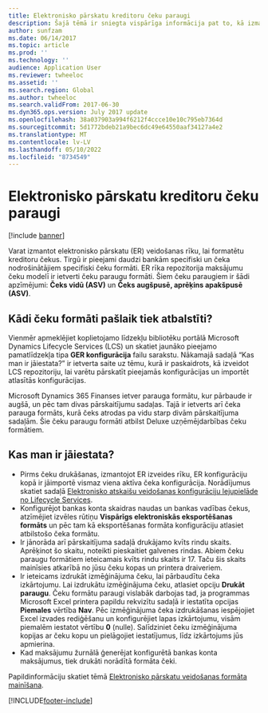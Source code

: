 ```yaml
---
title: Elektronisko pārskatu kreditoru čeku paraugi
description: Šajā tēmā ir sniegta vispārīga informācija pat to, kā izmantot elektronisko pārskatu čeku paraugu formātus.
author: sunfzam
ms.date: 06/14/2017
ms.topic: article
ms.prod: ''
ms.technology: ''
audience: Application User
ms.reviewer: twheeloc
ms.assetid: ''
ms.search.region: Global
ms.author: twheeloc
ms.search.validFrom: 2017-06-30
ms.dyn365.ops.version: July 2017 update
ms.openlocfilehash: 38a037903a994f6212f4ccce10e10c795eb7364d
ms.sourcegitcommit: 5d1772bdeb21a9bec6dc49e64550aaf34127a4e2
ms.translationtype: MT
ms.contentlocale: lv-LV
ms.lasthandoff: 05/10/2022
ms.locfileid: "8734549"
---
```

# <a name="electronic-reporting-sample-vendor-checks"></a>Elektronisko pārskatu kreditoru čeku paraugi

[!include [banner](../includes/banner.md)]

Varat izmantot elektronisko pārskatu (ER) veidošanas rīku, lai formatētu kreditoru čekus. Tirgū ir pieejami daudzi bankām specifiski un čeka nodrošinātājiem specifiski čeku formāti. ER rīka repozitorija maksājumu čeku modelī ir ietverti čeku paraugu formāti. Šiem čeku paraugiem ir šādi apzīmējumi: **Čeks vidū (ASV)** un **Čeks augšpusē, aprēķins apakšpusē (ASV)**.

## <a name="what-check-formats-are-currently-supported"></a>Kādi čeku formāti pašlaik tiek atbalstīti?

Vienmēr apmeklējiet koplietojamo līdzekļu bibliotēku portālā Microsoft Dynamics Lifecycle Services (LCS) un skatiet jaunāko pieejamo pamatlīdzekļa tipa **GER konfigurācija** failu sarakstu. Nākamajā sadaļā “Kas man ir jāiestata?” ir ietverta saite uz tēmu, kurā ir paskaidrots, kā izveidot LCS repozitoriju, lai varētu pārskatīt pieejamās konfigurācijas un importēt atlasītās konfigurācijas.

Microsoft Dynamics 365 Finanses ietver parauga formātu, kur pārbaude ir augšā, un pēc tam divas pārskaitījumu sadaļas. Tajā ir ietverts arī čeka parauga formāts, kurā čeks atrodas pa vidu starp divām pārskaitījuma sadaļām. Šie čeku paraugu formāti atbilst Deluxe uzņēmējdarbības čeku formātiem.

## <a name="what-do-i-have-to-set-up"></a>Kas man ir jāiestata?

- Pirms čeku drukāšanas, izmantojot ER izveides rīku, ER konfigurāciju kopā ir jāimportē vismaz viena aktīva čeka konfigurācija. Norādījumus skatiet sadaļā [Elektronisko atskaišu veidošanas konfigurāciju lejupielāde no Lifecycle Services](../../fin-ops-core/dev-itpro/analytics/download-electronic-reporting-configuration-lcs.md).
- Konfigurējot bankas konta skaidras naudas un bankas vadības čekus, atzīmējiet izvēles rūtiņu **Vispārīgs elektroniskās eksportēšanas formāts** un pēc tam kā eksportēšanas formāta konfigurāciju atlasiet atbilstošo čeka formātu.
- Ir jānorāda arī pārskaitījuma sadaļā drukājamo kvīts rindu skaits. Aprēķinot šo skaitu, noteikti pieskaitiet galvenes rindas. Abiem čeku paraugu formātiem ieteicamais kvīts rindu skaits ir 17. Taču šis skaits mainīsies atkarībā no jūsu čeku kopas un printera draiveriem.
- Ir ieteicams izdrukāt izmēģinājuma čeku, lai pārbaudītu čeka izkārtojumu. Lai izdrukātu izmēģinājuma čeku, atlasiet opciju **Drukāt paraugu**. Čeku formātu paraugi vislabāk darbojas tad, ja programmas Microsoft Excel printera papildu rekvizītu sadaļā ir iestatīta opcijas **Piemales** vērtība **Nav**. Pēc izmēģinājuma čeka izdrukāšanas iespējojiet Excel izvades rediģēšanu un konfigurējiet lapas izkārtojumu, visām piemalēm iestatot vērtību **0** (nulle). Salīdziniet čeku izmēģinājuma kopijas ar čeku kopu un pielāgojiet iestatījumus, līdz izkārtojums jūs apmierina.
- Kad maksājumu žurnālā ģenerējat konfigurētā bankas konta maksājumus, tiek drukāti norādītā formāta čeki.

Papildinformāciju skatiet tēmā [Elektronisko pārskatu veidošanas formāta mainīšana](../../fin-ops-core/dev-itpro/analytics/modify-electronic-reporting-format-reapply-excel-template.md).


[!INCLUDE[footer-include](../../includes/footer-banner.md)]
